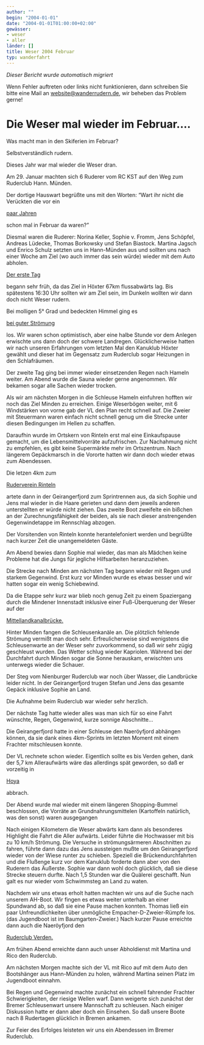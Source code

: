 ```yaml
---
author: ""
begin: "2004-01-01"
date: "2004-01-01T01:00:00+02:00"
gewässer:
- weser
- aller
länder: []
title: Weser 2004 Februar
typ: wanderfahrt
---
```



*Dieser Bericht wurde automatisch migriert*

Wenn Fehler auftreten oder links nicht funktionieren, dann schreiben Sie bitte eine Mail an website@wanderrudern.de, wir beheben das Problem gerne!



# Die Weser mal wieder im Februar....


Was macht man in den Skiferien im Februar?

Selbstverständlich rudern.

Dieses Jahr war mal wieder die Weser dran.

Am 29. Januar machten sich 6 Ruderer vom RC KST auf den Weg zum Ruderclub Hann. Münden.

Der dortige Hauswart begrüßte uns mit den Worten: “Wart ihr nicht die Verückten die vor ein

[paar Jahren](/berichte/2004/hauptteil_weser01)

schon mal in Februar da waren?”

Diesmal waren die Ruderer: Norina Keller, Sophie v. Fromm, Jens Schöpfel, Andreas Lüdecke, Thomas Borkowsky und Stefan Biastock. Martina Jagsch und Enrico Schulz setzten uns in Hann-Münden aus und sollten uns nach einer Woche am Ziel (wo auch immer das sein würde) wieder mit dem Auto abholen.

[Der erste Tag](/berichte/2004/hannmuenden)

begann sehr früh, da das Ziel in Höxter 67km flussabwärts lag. Bis spätestens 16:30 Uhr sollten wir am Ziel sein, im Dunkeln wollten wir dann doch nicht Weser rudern.

Bei molligen 5° Grad und bedeckten Himmel ging es

[bei guter Strömung](/berichte/2004/aufdemfluss)

los. Wir waren schon optimistisch, aber eine halbe Stunde vor dem Anlegen erwischte uns dann doch der schwere Landregen. Glücklicherweise hatten wir nach unseren Erfahrungen vom letzten Mal den Kanuklub Höxter gewählt und dieser hat im Gegensatz zum Ruderclub sogar Heizungen in den Schlafräumen.

Der zweite Tag ging bei immer wieder einsetzenden Regen nach Hameln weiter. Am Abend wurde die Sauna wieder gerne angenommen. Wir bekamen sogar alle Sachen wieder trocken.

Als wir am nächsten Morgen in die Schleuse Hameln einfuhren hofften wir noch das Ziel Minden zu erreichen. Einige Weserbögen weiter, mit 6 Windstärken von vorne gab der VL den Plan recht schnell auf. Die Zweier mit Steuermann waren einfach nicht schnell genug um die Strecke unter diesen Bedingungen im Hellen zu schaffen.

Daraufhin wurde im Ortskern von Rinteln erst mal eine Einkaufspause gemacht, um die Lebensmittelvorräte aufzufrischen. Zur Nachahmung nicht zu empfehlen, es gibt keine Supermärkte mehr im Ortszentrum. Nach längerem Gepäckmarsch in die Vororte hatten wir dann doch wieder etwas zum Abendessen.

Die letzen 4km zum

[Ruderverein Rinteln](/berichte/2004/rinteln)

artete dann in der Geirangerfjord zum Sprintrennen aus, da sich Sophie und Jens mal wieder in die Haare gerieten und dann dem jeweils anderen unterstellten er würde nicht ziehen. Das zweite Boot zweifelte ein bißchen an der Zurechnungsfähigkeit der beiden, als sie nach dieser anstrengenden Gegenwindetappe im Rennschlag abzogen.

Der Vorsitenden von Rinteln konnte herantelefoniert werden und begrüßte nach kurzer Zeit die unangemeldeten Gäste.

Am Abend bewies dann Sophie mal wieder, das man als Mädchen keine Probleme hat die Jungs für jegliche Hilfsarbeiten heranzuziehen.

Die Strecke nach Minden am nächsten Tag begann wieder mit Regen und starkem Gegenwind. Erst kurz vor Minden wurde es etwas besser und wir hatten sogar ein wenig Schiebewind.

Da die Etappe sehr kurz war blieb noch genug Zeit zu einem Spaziergang durch die Mindener Innenstadt inklusive einer Fuß-Überquerung der Weser auf der

[Mittellandkanalbrücke.](/berichte/2004/minden)

Hinter Minden fangen die Schleusenkanäle an. Die plötzlich fehlende Strömung vermißt man doch sehr. Erfreulicherweise sind wenigstens die Schleusenwarte an der Weser sehr zuvorkommend, so daß wir sehr zügig geschleust wurden. Das Wetter schlug wieder Kapriolen. Während bei der Durchfahrt durch Minden sogar die Sonne herauskam, erwischten uns unterwegs wieder die Schauer.

Der Steg vom Nienburger Ruderclub war noch über Wasser, die Landbrücke leider nicht. In der Geirangerfjord trugen Stefan und Jens das gesamte Gepäck inklusive Sophie an Land.

Die Aufnahme beim Ruderclub war wieder sehr herzlich.

Der nächste Tag hatte wieder alles was man sich für so eine Fahrt wünschte, Regen, Gegenwind, kurze sonnige Abschnitte...

Die Geirangerfjord hatte in einer Schleuse den Naeröyfjord abhängen können, da sie dank eines 4km-Sprints im letzten Moment mit einem Frachter mitschleusen konnte.

Der VL rechnete schon wieder. Eigentlich sollte es bis Verden gehen, dank der 5,7 km Alleraufwärts wäre das allerdings spät geworden, so daß er vorzeitig in

[Hoya](/berichte/2004/hoya)

abbrach.

Der Abend wurde mal wieder mit einem längeren Shopping-Bummel beschlossen, die Vorräte an Grundnahrungsmittelen (Kartoffeln natürlich, was den sonst) waren ausgegangen

Nach einigen Kilometern die Weser abwärts kam dann als besonderes Highlight die Fahrt die Aller aufwärts. Leider führte die Hochwasser mit bis zu 10 km/h Strömung. Die Versuche in strömungsärmeren Abschnitten zu fahren, führte dann dazu das Jens aussteigen mußte um den Geirangerfjord wieder von der Wiese runter zu schieben. Speziell die Brückendurchfahrten und die Flußenge kurz vor dem Kanuklub forderte dann aber von den Ruderern das Äußerste. Sophie war dann wohl doch glücklich, daß sie diese Strecke steuern durfte. Nach 1,5 Stunden war die Quälerei geschafft. Nun galt es nur wieder vom Schwimmsteg an Land zu waten.

Nachdem wir uns etwas erholt hatten machten wir uns auf die Suche nach unserem AH-Boot. Wir fingen es etwas weiter unterhalb an einer Spundwand ab, so daß sie eine Pause machen konnten. Thomas ließ ein paar Unfreundlichkeiten über unmögliche Empacher-D-Zweier-Rümpfe los. (das Jugendboot ist im Baumgarten-Zweier.) Nach kurzer Pause erreichte dann auch die Naeröyfjord den

[Ruderclub Verden.](/berichte/2004/verden)

Am frühen Abend erreichte dann auch unser Abholdienst mit Martina und Rico den Ruderclub.

Am nächsten Morgen machte sich der VL mit Rico auf mit dem Auto den Bootshänger aus Hann-Münden zu holen, während Martina seinen Platz im Jugendboot einnahm.

Bei Regen und Gegenwind machte zunächst ein schnell fahrender Frachter Schwierigkeiten, der riesige Wellen warf. Dann weigerte sich zunächst der Bremer Schleusenwart unsere Mannschaft zu schleusen. Nach einiger Diskussion hatte er dann aber doch ein Einsehen. So daß unsere Boote nach 8 Rudertagen glücklich in Bremen ankamen.

Zur Feier des Erfolges leisteten wir uns ein Abendessen im Bremer Ruderclub.